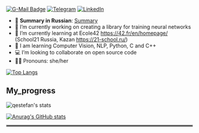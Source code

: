 [![G-Mail Badge](https://img.shields.io/badge/Gmail-D14836?style=for-the-badge&logo=gmail&logoColor=white)](mailto://lisyatnizza@gmail.com)
[![Telegram](https://img.shields.io/badge/Telegram-2CA5E0?style=for-the-badge&logo=telegram&logoColor=white)](https://t.me/yana_arcobaleno)
[![LinkedIn](https://img.shields.io/badge/linkedin-%230077B5.svg?style=for-the-badge&logo=linkedin&logoColor=white)](https://www.linkedin.com/in/yana-lysova)
- 📄 **Summary in Russian**: [Summary](https://cloud.mail.ru/public/7jnW/bDcEVFGXr)
- 🔭 I’m currently working on creating a library for training neural networks
- 🌱 I’m currently learning at Ecole42 https://42.fr/en/homepage/ (School21 Russia, Kazan https://21-school.ru/)
- 🐍 I am learning Computer Vision, NLP, Python, C and C++
- 💻 I’m looking to collaborate on open source code
- 👩🏼 Pronouns: she/her


[![Top Langs](https://github-readme-stats.vercel.app/api/top-langs/?username=venera111&exclude_repo=sql,statistics,customer_churn,tariff_analysis,research_on_the_reliability_of_borrowers,research_on_apartment_listings,rate_recommendation)](https://github.com/anuraghazra/github-readme-stats)

My_progress
---
![qestefan's stats](https://badge42.herokuapp.com/api/stats/qestefan)


[![Anurag's GitHub stats](https://github-readme-stats.vercel.app/api?username=venera111&theme=material-palenight&show_icons=true)](https://github.com/anuraghazra/github-readme-stats)  
<hr style="border:2px solid gray"> </hr>

